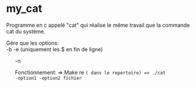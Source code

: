 # my_cat

Programme en c appelé "cat" qui réalise le même travail que la commande cat du système.

 Gére que les options:<br>
  -b 
  -e (uniquement les $ en fin de ligne)<ul>
  -n
  
  Fonctionnement: 
  => Make re  <code>( dans le repertoire)
  => ./cat -option1 -option2 fichier 
